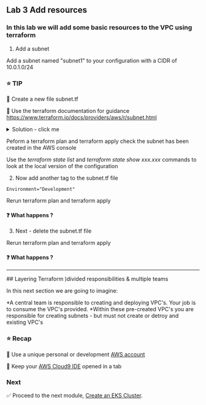 ## Lab 3 Add resources

### In this lab we will add some basic resources to the VPC using terraform

1. Add a subnet

Add a subnet named "subnet1" to your configuration with a CIDR of 10.0.1.0/24

### :star: TIP

:key: Create a new file subnet.tf

:key: Use the terraform documentation for guidance https://www.terraform.io/docs/providers/aws/r/subnet.html
   
<details>
<summary>Solution - click me</summary>
<p>
subnet.tf

```
resource "aws_subnet" "main" {
  vpc_id     = "${aws_vpc.main.id}"
  cidr_block = "10.0.1.0/24"

  tags = {
    Name = "Main"
  }
}

```
<p>
</details>


Peform a terraform plan and terraform apply
check the subnet has been created in the AWS console

Use the *terraform state list* and *terraform state show xxx.xxx*  commands to look at the local version of the configuration

2. Now add another tag to the subnet.tf file 
```
Environment="Development"
```

Rerun terraform plan and terraform apply

#### :question: What happens ?


3.  Next - delete the subnet.tf file

Rerun terraform plan and terraform apply

#### :question: What happens ?


---

## Layering Terraform )divided responsibilities & multiple teams

In this next section we are going to imagine:

*A central team is responsible to creating and deploying VPC's. Your job is to consume the VPC's provided.
*Within these pre-created VPC's you are responsible for creating subnets - but must not create or detroy and existing VPC's








### :star: Recap

:key: Use a unique personal or development [AWS account](#aws-account)

:key: Keep your [AWS Cloud9 IDE](#aws-cloud9-ide) opened in a tab

### Next

:white_check_mark: Proceed to the next module, [Create an EKS Cluster](../create_eks).



